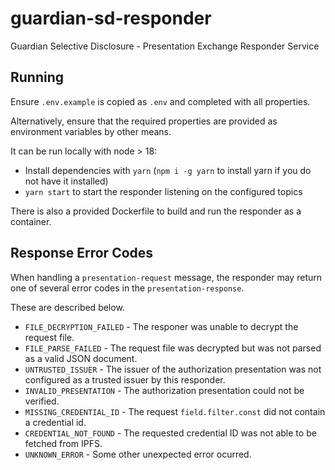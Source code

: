 # guardian-sd-responder

Guardian Selective Disclosure - Presentation Exchange Responder Service

## Running

Ensure `.env.example` is copied as `.env` and completed with all properties. 

Alternatively, ensure that the required properties are provided as environment variables by other means.

It can be run locally with node > 18:

- Install dependencies with `yarn` (`npm i -g yarn` to install yarn if you do not have it installed)
- `yarn start` to start the responder listening on the configured topics

There is also a provided Dockerfile to build and run the responder as a container.

## Response Error Codes

When handling a `presentation-request` message, the responder may return one of several error codes in the `presentation-response`. 

These are described below.

- `FILE_DECRYPTION_FAILED` - The responer was unable to decrypt the request file.
- `FILE_PARSE_FAILED` - The request file was decrypted but was not parsed as a valid JSON document.
- `UNTRUSTED_ISSUER` - The issuer of the authorization presentation was not configured as a trusted issuer by this responder.
- `INVALID_PRESENTATION` - The authorization presentation could not be verified.
- `MISSING_CREDENTIAL_ID` - The request `field.filter.const` did not contain a credential id.
- `CREDENTIAL_NOT_FOUND` - The requested credential ID was not able to be fetched from IPFS.
- `UNKNOWN_ERROR` - Some other unexpected error ocurred.
